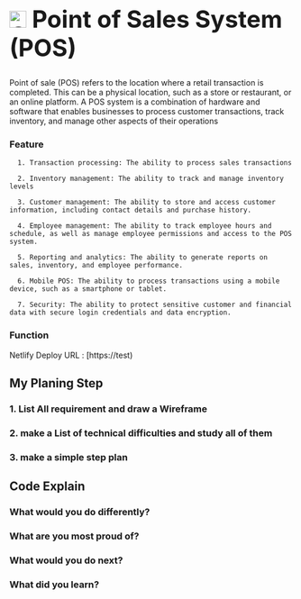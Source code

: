 <h1 style="font-size:300%;"><img width="30" alt="Screenshot 2565-11-16 at 14 05 55" src="https://cdn-icons-png.flaticon.com/512/2727/2727313.png"> Point of Sales System (POS)</h1>


Point of sale (POS) refers to the location where a retail transaction is completed. This can be a physical location,
such as a store or restaurant, or an online platform. A POS system is a combination of hardware and software that
enables businesses to process customer transactions, track inventory, and manage other aspects of their operations

<h3>Feature</h3>

      1. Transaction processing: The ability to process sales transactions

      2. Inventory management: The ability to track and manage inventory levels

      3. Customer management: The ability to store and access customer information, including contact details and purchase history.

      4. Employee management: The ability to track employee hours and schedule, as well as manage employee permissions and access to the POS system.

      5. Reporting and analytics: The ability to generate reports on sales, inventory, and employee performance.

      6. Mobile POS: The ability to process transactions using a mobile device, such as a smartphone or tablet.

      7. Security: The ability to protect sensitive customer and financial data with secure login credentials and data encryption.

<h3>Function</h3>

Netlify Deploy URL : [https://test)

<h2>My Planing Step</h2>

<h3>1. List All requirement and draw a Wireframe</h3>

<h3>2. make a List of technical difficulties and study all of them</h3>

<h3>3. make a simple step plan</h3>

<h2>Code Explain</h2>

<h3>What would you do differently?</h3>

<h3>What are you most proud of?</h3>

<h3>What would you do next?</h3>

<h3>What did you learn?</h3>


